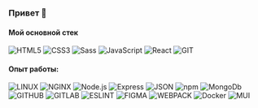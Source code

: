 ### Привет 👋

#### Мой основной стек
![HTML5](https://img.shields.io/badge/-HTML5-141130?style=flat-square&logo=HTML5)
![CSS3](https://img.shields.io/badge/-CSS3-141130?style=flat-square&logo=CSS3&logoColor=009900)
![Sass](https://img.shields.io/badge/-Sass-141130?style=flat-square&logo=Sass)
![JavaScript](https://img.shields.io/badge/-JavaScript-141130?style=flat-square&logo=JavaScript)
![React](https://img.shields.io/badge/-React-141130?style=flat-square&logo=React)
![GIT](https://img.shields.io/badge/-git-141130?style=flat-square&logo=git)


#### Опыт работы:
![LINUX](https://img.shields.io/badge/-Linux-141130?style=flat-square&logo=Linux&logoColor=ffffff)
![NGINX](https://img.shields.io/badge/-NGINX-141130?style=flat-square&logo=NGINX&logoColor=009900)
![Node.js](https://img.shields.io/badge/-Node.js-141130?style=flat-square&logo=Node.js)
![Express](https://img.shields.io/badge/-Express-141130?style=flat-square&logo=Express)
![JSON](https://img.shields.io/badge/-json-141130?style=flat-square&logo=JSON&logoColor=grey)
![npm](https://img.shields.io/badge/-npm-141130?style=flat-square&logo=npm)
![MongoDb](https://img.shields.io/badge/-MongoDb-141130?style=flat-square&logo=MongoDb)
![GITHUB](https://img.shields.io/badge/-GITHUB-141130?style=flat-square&logo=GITHUB)
![GITLAB](https://img.shields.io/badge/-GitLab-141130?style=flat-square&logo=GitLab)
![ESLINT](https://img.shields.io/badge/-ESLINT-141130?style=flat-square&logo=ESLINT)
![FIGMA](https://img.shields.io/badge/-FIGMA-141130?style=flat-square&logo=FIGMA)
![WEBPACK](https://img.shields.io/badge/-WEBPACK-141130?style=flat-square&logo=WEBPACK)
![Docker](https://img.shields.io/badge/-Docker-141130?style=flat-square&logo=Docker)
![MUI](https://img.shields.io/badge/-MUI-141130?style=flat-square&logo=MUI)
<!--
**pestov-web/pestov-web** is a ✨ _special_ ✨ repository because its `README.md` (this file) appears on your GitHub profile.

Here are some ideas to get you started:

- 🔭 I’m currently working on ...
- 🌱 I’m currently learning ...
- 👯 I’m looking to collaborate on ...
- 🤔 I’m looking for help with ...
- 💬 Ask me about ...
- 📫 How to reach me: ...
- 😄 Pronouns: ...
- ⚡ Fun fact: ...
-->

